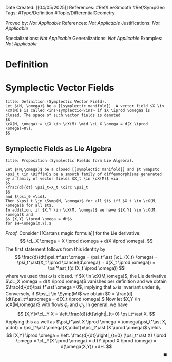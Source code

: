 <div class="topSpace"></div>

Date Created: [[04/05/2025]]
References: #Ref/LeeSmooth #Ref/SympGeo 
Tags: #Type/Definition #Topic/DifferentialGeometry 

Proved by: <i>Not Applicable</i>
References: <i>Not Applicable</i>
Justifications: <i>Not Applicable</i>

Specializations: <i>Not Applicable</i>
Generalizations: <i>Not Applicable</i>
Examples: <i>Not Applicable</i>

# Definition

# Symplectic Vector Fields

``` ad-Definition
title: Definition (Symplectic Vector Field).
Let $(M, \omega)$ be a [[symplectic manifold]]. A vector field $X \in \cX(M)$ is called <ins>symplectic</ins> if $X \iprod \omega$ is closed. The space of such vector fields is denoted
$$
\cX(M, \omega):= \{X \in \cX(M) \mid \cL_X \omega = d(X \iprod \omega)=0\}.
$$

```

## Symplectic Fields as Lie Algebra

``` ad-Proposition
title: Proposition (Symplectic Fields form Lie Algebra).

Let $(M,\omega)$ be a closed [[symplectic manifold]] and $t \mapsto \psi_t \in \Diff(M)$ be a smooth family of diffeomorphisms generated by a family of vector fields $X_t \in \cX(M)$ via
$$
\frac{d}{dt} \psi_t=X_t \circ \psi_t
$$
and $\psi_0 =\id$.
Then $\psi_t \in \Symp(M, \omega)$ for all $t$ iff $X_t \in \cX(M, \omega)$ for all $t$.
In addition, if $X,Y \in \cX(M, \omega)$ we have $[X,Y] \in \cX(M, \omega)$ and
$$ [X,Y] \iprod \omega = dH$$
for $H=\omega(X,Y).$
```
*Proof.*
Consider [[Cartans magic formula]] for the Lie derivative:
$$
\cL_X \omega = X \iprod d\omega + d(X \iprod \omega).
$$
The first statement follows from this identity by
$$
\frac{d}{dt}\psi_t^\ast \omega = \psi_t^\ast (\cL_{X_t} \omega) = \psi_t^\ast(X_t \iprod \cancel{d\omega} + d(X_t \iprod \omega)) = \psi^\ast_t(d (X_t \iprod \omega))
$$
where we used that $\omega$ is closed. If $X \in \cX(M,\omega)$, the Lie derivative $\cL_X \omega = d(X \iprod \omega)$ vanishes per definition and we obtain $\frac{d}{dt}\psi_t^\ast \omega =0$, implying that $\omega$ is invariant under $\psi_t$. Conversely, if $\psi_t \in \Symp(M)$ we obtain $0 = \frac{d}{dt}\psi_t^\ast\omega = d(X_t \iprod \omega).$
Now let $X,Y \in \cX(M,\omega)$ with flows $\phi_t$ and $\psi_t$. In general, we have
$$
[X,Y]=\cL_Y X = \left.\frac{d}{dt}\right|_{t=0} \psi_t^\ast X.
$$
Applying this as well as $\psi_t^\ast X \iprod \omega = \omega(\psi_t^\ast X, \cdot) = \psi_t^\ast \omega(X,\cdot)=\psi_t^\ast (X \iprod \omega)$  yields
$$
[X,Y] \iprod \omega = \left. \frac{d}{dt}\right|_{t=0} (\psi_t^\ast X) \iprod \omega = \cL_Y(X \iprod \omega) = d (Y \iprod X \iprod \omega) = d(\omega(X,Y)) =dH.
$$
<span style="float:right;">$\blacksquare$</span>